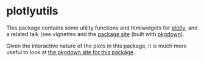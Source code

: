 plotlyutils
===========

This package contains some utility functions and htmlwidgets for
[plotly](https://plot.ly/), and a related talk (see vignettes and the
[package site](https://alanocallaghan.github.io/plotlyvignettes/) (built
with [pkgdown](https://github.com/r-lib/pkgdown)).

Given the interactive nature of the plots in this package, it is much
more useful to look at [the pkgdown site for this
package](https://alanocallaghan.github.io/plotlyvignettes/).

